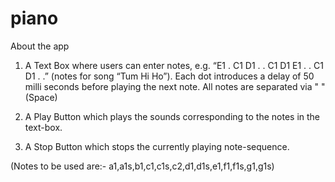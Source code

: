 # piano

About the app

1. A Text Box where users can enter notes, e.g. “E1 . C1 D1 . . C1 D1 E1 . . C1 D1 . .” (notes for song “Tum Hi Ho”). Each dot introduces a delay of 50 milli seconds before playing the next note. All notes are separated via " "(Space)

2. A Play Button which plays the sounds corresponding to the notes in the text-box.

3. A Stop Button which stops the currently playing note-sequence.

(Notes to be used are:- a1,a1s,b1,c1,c1s,c2,d1,d1s,e1,f1,f1s,g1,g1s)
